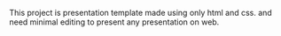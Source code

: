 This project is presentation template made using only html and css. and need minimal editing to present any presentation on web.
